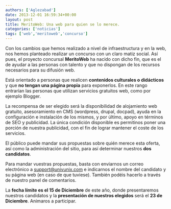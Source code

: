 ```yaml
---
authors: ['Aglezabad']
date: 2013-12-01 16:59:34+00:00
layout: post
title: MeritoWeb: Una web para quien se lo merece.
categories: ['noticias']
tags: ['web','meritoweb','concurso']
---
```


Con los cambios que hemos realizado a nivel de infraestructura y en la web, nos hemos planteado realizar un concurso con un claro matiz social. Así pues, el proyecto concursal **MeritoWeb** ha nacido con dicho fin, que es el de ayudar a las personas con talento y que no dispongan de los recursos necesarios para su difusión web.

Está orientado a personas que realicen **contenidos culturales o didácticos** y que **no tengan una página propia** para exponerlos. En este rango entrarían las personas que utilizan servicios gratuitos web, como por ejemplo Blogger.

La recompensa de ser elegido será la disponibilidad de alojamiento web gratuito, asesoramiento en CMS (wordpress, drupal, docpad), ayuda en la configuración e instalación de los mismos, y por último, apoyo en términos de SEO y publicidad. La única condición disponible es permitinos poner una porción de nuestra publicidad, con el fin de lograr mantener el coste de los servicios.

El público puede mandar sus propuestas sobre quién merece esta oferta, así como la administración del sitio, para así determinar nuestros **dos candidatos**.

Para mandar vuestras propuestas, basta con enviarnos un correo electrónico a [support@univunix.com](mailto://support@univunix.com)  e indicarnos el nombre del candidato y su página web (en caso de que tuviese). También podéis hacerlo a través de nuestro panel de comentarios.

La **fecha límite es el 15 de Diciembre** de este año, donde presentaremos nuestros candidatos y la **presentación de nuestros elegidos** será el **23 de Diciembre**. Animaros a participar.